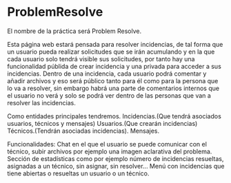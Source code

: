 # ProblemResolve

El nombre de la práctica será Problem Resolve.

Esta página web estará pensada para resolver incidencias, de tal forma que un usuario pueda realizar solicitudes que se irán acumulando y en la que cada usuario solo tendrá visible sus solicitudes, por tanto hay una funcionalidad públida de crear incidencia y una privada para acceder a sus incidencias.
Dentro de una incidencia, cada usuario podrá comentar y añadir archivos y eso será público tanto para él como para la persona que lo va a resolver, sin embargo habrá una parte de comentarios internos que el usuario no verá y solo se podrá ver dentro de las personas que van a resolver las incidencias.

Como entidades principales tendremos. 
Incidencias.(Que tendrá asociados usuarios, técnicos y mensajes)
Usuarios.(Que crearán incidencias)
Técnicos.(Tendrán asociadas incidencias).
Mensajes.

Funcionalidades:
Chat en el que el usuario se puede comunicar con el técnico, subir archivos por ejemplo una imagen aclarativa del problema.
Sección de estadísticas como por ejemplo número de incidencias resueltas, asignadas a un técnico, sin asignar, sin resolver...
Menú con incidencias que tiene abiertas o resueltas un usuario o un técnico.
